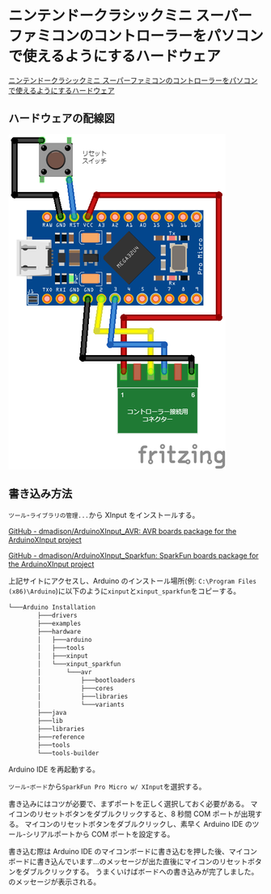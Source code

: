 # ニンテンドークラシックミニ スーパーファミコンのコントローラーをパソコンで使えるようにするハードウェア

[ニンテンドークラシックミニ スーパーファミコンのコントローラーをパソコンで使えるようにするハードウェア](https://kkawahara.net/software/ncmsfc-controller-converter)

## ハードウェアの配線図

![](./docs/sketch.webp)

## 書き込み方法

`ツール`-`ライブラリの管理...`から XInput をインストールする。

[GitHub - dmadison/ArduinoXInput_AVR: AVR boards package for the ArduinoXInput project](https://github.com/dmadison/ArduinoXInput_AVR)

[GitHub - dmadison/ArduinoXInput_Sparkfun: SparkFun boards package for the ArduinoXInput project](https://github.com/dmadison/ArduinoXInput_SparkFun)

上記サイトにアクセスし、Arduino のインストール場所(例: `C:\Program Files (x86)\Arduino`)に以下のように`xinput`と`xinput_sparkfun`をコピーする。

```
└───Arduino Installation
        ├───drivers
        ├───examples
        ├───hardware
        │   ├───arduino
        │   ├───tools
        │   ├───xinput
        │   └───xinput_sparkfun
        │       └───avr
        │           ├───bootloaders
        │           ├───cores
        │           ├───libraries
        │           └───variants
        ├───java
        ├───lib
        ├───libraries
        ├───reference
        ├───tools
        └───tools-builder
```

Arduino IDE を再起動する。

`ツール`-`ボード`から`SparkFun Pro Micro w/ XInput`を選択する。

書き込みにはコツが必要で、まずポートを正しく選択しておく必要がある。 マイコンのリセットボタンをダブルクリックすると、8 秒間 COM ポートが出現する。
マイコンのリセットボタンをダブルクリックし、素早く Arduino IDE のツール-シリアルポートから COM ポートを設定する。

書き込む際は Arduino IDE のマイコンボードに書き込むを押した後、マイコンボードに書き込んでいます...のメッセージが出た直後にマイコンのリセットボタンをダブルクリックする。
うまくいけばボードへの書き込みが完了しました。のメッセージが表示される。
